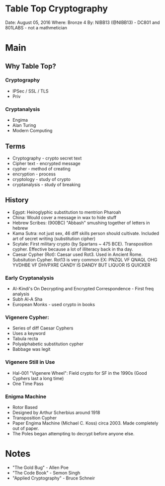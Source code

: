 # Table Top Cryptography

Date: August 05, 2016
Where: Bronze 4
By: NIBB13 (@NIBB13) - DC801 and 801LABS - not a mathmetician 

# Main

## Why Table Top?
### Cryptography
- IPSec / SSL / TLS
- Priv

### Cryptanalysis
- Engima
- Alan Turing
- Modern Computing

## Terms
- Cryptography - crypto secret text
- Cipher text - encrypted message
- cypher - method of creating
- encryption - process
- cryptology - study of crypto
- cryptanalysis - study of breaking

## History
- Egypt: Heiroglyphic substitution to mentrion Pharoah
- China: Would cover a message in wax to hide stuff
- Hebrew Scribes: (900BC) "Abbash" smushing together of letters in hebrew
- Kama Sutra: not just sex, 46 diff skills person should cultivate.  Included art of secret writing (substitution cipher)
- Scytale: First military crypto (by Spartans ~ 475 BCE). Transposition cypher. Effective because a lot of illiteracy back in tha day.
- Caesar Cypher (Rot): Caesar used Rot3.  Used in Ancient Rome. Subsitution Cypher. Rot13 is very common
EX:
PNZQL VF QNAQL OHG YVDHBE VF DHVPXRE
CANDY IS DANDY BUT LIQUOR IS QUICKER

### Early Cryptanalysis
- Al-Kindi's On Decrypting and Encrypted Correspondence - First freq analysis
- Subh Al-A Sha
- European Monks - used crypto in books

### Vigenere Cypher:
- Series of diff Caesar Cyphers
- Uses a keyword
- Tabula recta
- Polyalphabetic substitution cypher
- Babbage was legit

### Vigenere Still in Use
- Hal-001 "Vigenere Wheel": Field crypto for SF in the 1990s (Good Cyphers last a long time)
- One Time Pass

### Enigma Machine
- Rotor Based
- Designed by Arthur Scherbius around 1918
- Transposition Cypher
- Paper Engima Machine (Michael C. Koss) circa 2003.  Made completely out of paper.
- The Poles began attempting to decrypt before anyone else.

# Notes
- "The Gold Bug" - Allen Poe
- "The Code Book" - Semon Singh
- "Applied Cryptography" - Bruce Schneir
